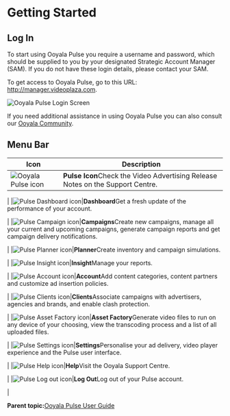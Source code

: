 # Getting Started

## Log In

To start using Ooyala Pulse you require a username and password, which should be supplied to you by your designated Strategic Account Manager \(SAM\). If you do not have these login details, please contact your SAM.

To get access to Ooyala Pulse, go to this URL: http://manager.videoplaza.com.

![Ooyala Pulse Login Screen](../../image/pulse_login.png)

If you need additional assistance in using Ooyala Pulse you can also consult our [Ooyala Community](http://community.ooyala.com/).

## Menu Bar

|Icon|Description|
|----|-----------|
|![Ooyala Pulse icon](../../image/pulse_ooyala_pulse_icon.png)|**Pulse Icon**Check the Video Advertising Release Notes on the Support Centre.

|
|![Pulse Dashboard icon](../../image/pulse_dashboard_icon.png)|**Dashboard**Get a fresh update of the performance of your account.

|
|![Pulse Campaign icon](../../image/pulse_campaigns_icon.png)|**Campaigns**Create new campaigns, manage all your current and upcoming campaigns, generate campaign reports and get campaign delivery notifications.

|
|![Pulse Planner icon](../../image/pulse_planner_icon.png)|**Planner**Create inventory and campaign simulations.

|
|![Pulse Insight icon](../../image/pulse_insight_icon.png)|**Insight**Manage your reports.

|
|![Pulse Account icon](../../image/pulse_account_icon.png)|**Account**Add content categories, content partners and customize ad insertion policies.

|
|![Pulse Clients icon](../../image/pulse_clients_icon.png)|**Clients**Associate campaigns with advertisers, agencies and brands, and enable clash protection.

|
|![Pulse Asset Factory icon](../../image/pulse_asset_factory_icon.png)|**Asset Factory**Generate video files to run on any device of your choosing, view the transcoding process and a list of all uploaded files.

|
|![Pulse Settings icon](../../image/pulse_settings_icon.png)|**Settings**Personalise your ad delivery, video player experience and the Pulse user interface.

|
|![Pulse Help icon](../../image/pulse_help_icon.png)|**Help**Visit the Ooyala Support Centre.

|
|![Pulse Log out icon](../../image/pulse_logout_icon.png)|**Log Out**Log out of your Pulse account.

|

**Parent topic:**[Ooyala Pulse User Guide](../../../oadtech/ad_serving/ug/introduction.md)

